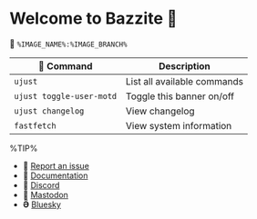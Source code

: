 # Welcome to Bazzite 󰊴
󱋩 `%IMAGE_NAME%:%IMAGE_BRANCH%`

|  Command | Description |
| ------- | ----------- |
| `ujust`  | List all available commands |
| `ujust toggle-user-motd` | Toggle this banner on/off |
| `ujust changelog` | View changelog |
| `fastfetch` | View system information |

%TIP%
- **** [Report an issue](https://github.com/ublue-os/bazzite/issues)
- **󰈙** [Documentation](http://docs.bazzite.gg/)
- **󰙯** [Discord](https://discord.bazzite.gg/)
- **󰫑** [Mastodon](https://fosstodon.org/@UniversalBlue)
- **** [Bluesky](https://bsky.app/profile/bazzite.gg)
